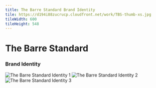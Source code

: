 ```yaml
---
title: The Barre Standard Brand Identity
tile: https://d194i88zucrucp.cloudfront.net/work/TBS-thumb-xs.jpg
tileWidth: 600
tileHeight: 548
---
```


# The Barre Standard
### Brand Identity
![The Barre Standard Identity 1](https://d194i88zucrucp.cloudfront.net/work/TBSIdentity1-lg.jpg)
![The Barre Standard Identity 2](https://d194i88zucrucp.cloudfront.net/work/TBSIdentity2-lg.jpg)
![The Barre Standard Identity 3](https://d194i88zucrucp.cloudfront.net/work/TBSIdentity3-lg.jpg)
